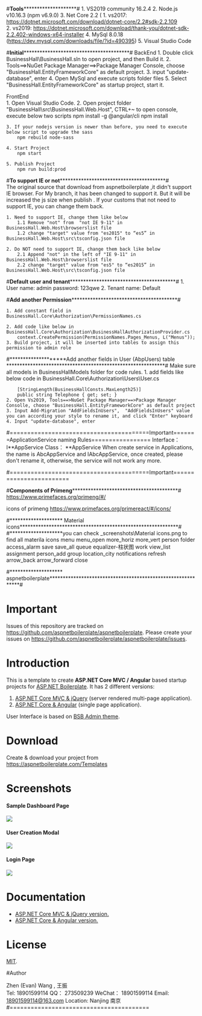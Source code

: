 #****************************************Tools************************************************************#
	1. VS2019 community 16.2.4
	2. Node.js v10.16.3 (npm v6.9.0)
	3. Net Core 2.2  (
		1. vs2017: https://dotnet.microsoft.com/download/dotnet-core/2.2#sdk-2.2.109  
		2. vs2019: https://dotnet.microsoft.com/download/thank-you/dotnet-sdk-2.2.402-windows-x64-installer
	4. MySql 8.0.18 (https://dev.mysql.com/downloads/file/?id=490395)
	5. Visual Studio Code


	

#********************Initial************************************************************#
BackEnd
	1. Double click BusinessHall\BusinessHall.sln to open project, and then Build it.
	2. Tools==>NuGet Package Manager==>Package Manager Console, choose "BusinessHall.EntityFrameworkCore" as default project.
	3. input "update-database", enter
	4. Open MySql and execute  scripts folder files
	5. Select "BusinessHall.EntityFrameworkCore" as startup project, start it.
	
FrontEnd		
	1. Open Visual Studio Code.
	2. Open project folder "BusinessHall\src\BusinessHall.Web.Host",   CTRL+~    to open console, execute below two scripts
		npm install -g @angular/cli
		npm install

	3. If your nodejs version is newer than before, you need to execute below script to upgrade the sass
		npm rebuild node-sass

	4. Start Project
		npm start

	5. Publish Project
		npm run build:prod

#********************To support IE or not************************************************************#	
	The original source that download from aspnetboilerplate ,it didn't support IE browser. For My branch, it has been changed to support it.
	But it will be increased the js size when publish . If your customs that not need to support IE, you can change them back.
	
	1. Need to support IE, change them like below
		1.1 Remove "not" from  "not IE 9-11" in BusinessHall.Web.Host\browserslist file
		1.2 change "target" value from "es2015" to “es5” in BusinessHall.Web.Host\src\tsconfig.json file 
		
	2. Do NOT need to support IE, change them back like below
		2.1 Append "not" in the left of "IE 9-11" in BusinessHall.Web.Host\browserslist file
		2.2 change "target" value from "es5" to “es2015” in BusinessHall.Web.Host\src\tsconfig.json file 
	
#********************Default user and tenant************************************************************#
	1. User name: admin  password: 123qwe
	2. Tenant name: Default

#********************Add another Permission************************************************************#

	1. Add constant field in BusinessHall.Core\Authorization\PermissionNames.cs

	2. Add code like below in BusinessHall.Core\Authorization\BusinessHallAuthorizationProvider.cs
		context.CreatePermission(PermissionNames.Pages_Menus, L("Menus"));
	3. Build project, it will be inserted into tables to assign this permission to admin role
	

#********************Add another fields in User (AbpUsers) table ************************************************************#
Make sure all models in BusinessHallModels folder for code rules.
	1. add fields like below code in BusinessHall.Core\Authorization\Users\User.cs
		
		[StringLength(BusinessHallConsts.MaxLength25)]
        public string Telephone { get; set; }
	2. Open Vs2019, Tools==>NuGet Package Manager==>Package Manager Consolle, choose "BusinessHall.EntityFrameworkCore" as default project
	3. Input Add-Migration "AddFieldsInUsers",  "AddFieldsInUsers" value you can according your style to rename it, and click "Enter" keyboard
	4. Input "update-database", enter

	
#========================================Important=======ApplicationService naming Rules=================
Interface：I**AppService
Class：    **AppService
When create service in Applications, the name is AbcAppService and IAbcAppService, once created, please don't rename it, otherwise, the service will not work any more.

#========================================Important========================


#********************Components of Primeng************************************************************#
https://www.primefaces.org/primeng/#/


icons of primeng
https://www.primefaces.org/primereact/#/icons/
	
	
#******************** Material icons************************************************************# 
#********************you can check _screenshots\Material icons.png to find all materila icons
menu
menu_open
more_horiz
more_vert
person
folder
access_alarm
save
save_all
queue
equalizer-柱状图
work
view_list
assignment
person_add
group
location_city
notifications
refresh
arrow_back
arrow_forward
close





#******************** aspnetboilerplate************************************************************# 

# Important

Issues of this repository are tracked on https://github.com/aspnetboilerplate/aspnetboilerplate. Please create your issues on https://github.com/aspnetboilerplate/aspnetboilerplate/issues.

# Introduction

This is a template to create **ASP.NET Core MVC / Angular** based startup projects for [ASP.NET Boilerplate](https://aspnetboilerplate.com/Pages/Documents). It has 2 different versions:

1. [ASP.NET Core MVC & jQuery](https://aspnetboilerplate.com/Pages/Documents/Zero/Startup-Template-Core) (server rendered multi-page application).
2. [ASP.NET Core & Angular](https://aspnetboilerplate.com/Pages/Documents/Zero/Startup-Template-Angular) (single page application).
 
User Interface is based on [BSB Admin theme](https://github.com/gurayyarar/AdminBSBMaterialDesign).
 
# Download

Create & download your project from https://aspnetboilerplate.com/Templates

# Screenshots

#### Sample Dashboard Page
![](_screenshots/module-zero-core-template-ui-home.png)

#### User Creation Modal
![](_screenshots/module-zero-core-template-ui-user-create-modal.png)

#### Login Page

![](_screenshots/module-zero-core-template-ui-login.png)

# Documentation

* [ASP.NET Core MVC & jQuery version.](https://aspnetboilerplate.com/Pages/Documents/Zero/Startup-Template-Core)
* [ASP.NET Core & Angular  version.](https://aspnetboilerplate.com/Pages/Documents/Zero/Startup-Template-Angular)

# License

[MIT](LICENSE).

#Author

Zhen (Evan) Wang , 王振    
Tel:     18901599114 
QQ：     273509239
WeChat： 18901599114
Email:   18901599114@163.com
Location: Nanjing 南京
#========================================
